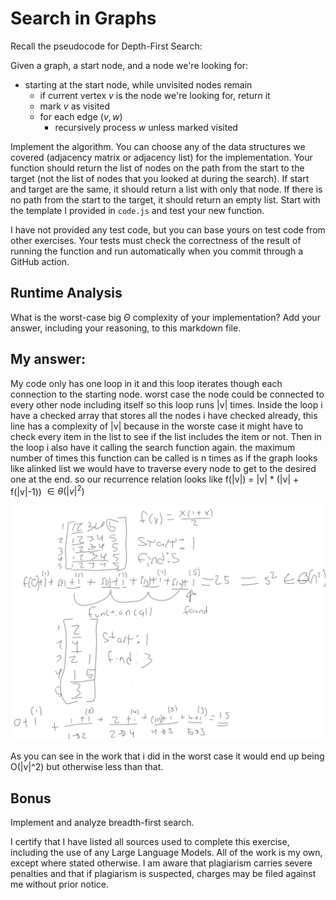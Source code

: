 # Search in Graphs

Recall the pseudocode for Depth-First Search:

Given a graph, a start node, and a node we're looking for:
- starting at the start node, while unvisited nodes remain
    - if current vertex $v$ is the node we're looking for, return it
    - mark $v$ as visited
    - for each edge $(v,w)$
        - recursively process $w$ unless marked visited

Implement the algorithm. You can choose any of the data structures we covered
(adjacency matrix or adjacency list) for the implementation. Your function
should return the list of nodes on the path from the start to the target (not
the list of nodes that you looked at during the search). If start and target are
the same, it should return a list with only that node. If there is no path from
the start to the target, it should return an empty list. Start with the template
I provided in `code.js` and test your new function.

I have not provided any test code, but you can base yours on test code from
other exercises. Your tests must check the correctness of the result of running
the function and run automatically when you commit through a GitHub action.

## Runtime Analysis

What is the worst-case big $\Theta$ complexity of your implementation? Add your
answer, including your reasoning, to this markdown file.

## My answer:
My code only has one loop in it and this loop iterates though each connection to the starting node. worst case the node could be connected to every other node including itself so this loop runs |v| times. 
Inside the loop i have a checked array that stores all the nodes i have checked already, this line has a complexity of |v| because in the worste case it might have to check every item in the list to see if the list includes the item or not.
Then in the loop i also have it calling the search function again. the maximum number of times this function can be called is n times as if the graph looks like alinked list we would have to traverse every node to get to the desired one at the end.
so our recurrence relation looks like f(|v|) = |v| * (|v| + f(|v|-1)) $\in \theta(|v|^2)$

![my math](image.png)

As you can see in the work that i did in the worst case it would end up being O(|v|^2) but otherwise less than that.

## Bonus

Implement and analyze breadth-first search.


I certify that I have listed all sources used to complete this exercise, including the use of any Large Language Models. All of the work is my own, except where stated otherwise. I am aware that plagiarism carries severe penalties and that if plagiarism is suspected, charges may be filed against me without prior notice.